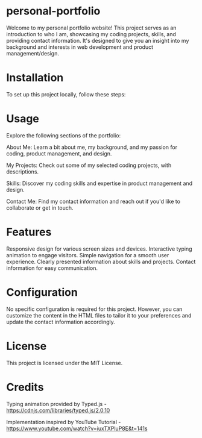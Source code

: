 # personal-portfolio

Welcome to my personal portfolio website! This project serves as an introduction to who I am, showcasing my coding projects, skills, and providing contact information. It's designed to give you an insight into my background and interests in web development and product management/design.

# Installation

To set up this project locally, follow these steps:

# Usage

Explore the following sections of the portfolio:

About Me: Learn a bit about me, my background, and my passion for coding, product management, and design.

My Projects: Check out some of my selected coding projects, with descriptions.

Skills: Discover my coding skills and expertise in product management and design.

Contact Me: Find my contact information and reach out if you'd like to collaborate or get in touch.

# Features

Responsive design for various screen sizes and devices.
Interactive typing animation to engage visitors.
Simple navigation for a smooth user experience.
Clearly presented information about skills and projects.
Contact information for easy communication.

# Configuration

No specific configuration is required for this project. However, you can customize the content in the HTML files to tailor it to your preferences and update the contact information accordingly.

# License

This project is licensed under the MIT License.

# Credits

Typing animation provided by Typed.js - https://cdnjs.com/libraries/typed.js/2.0.10

Implementation inspired by YouTube Tutorial - https://www.youtube.com/watch?v=iuxTXPluP8E&t=141s
